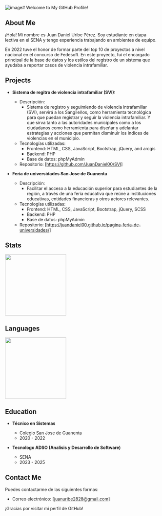 ![image](https://github.com/JuanDaniel00/juandaniel00/assets/100632342/c10745bf-df84-4280-819b-53ee4d39f8cd)# Welcome to My GitHub Profile!

## About Me

¡Hola! Mi nombre es Juan Daniel Uribe Pérez. Soy estudiante en etapa lectiva en el SENA y tengo experiencia trabajando en ambientes de equipo.

En 2022 tuve el honor de formar parte del top 10 de proyectos a nivel nacional en el concurso de Fedesoft. En este proyecto, fui el encargado principal de la base de datos y los estilos del registro de un sistema que ayudaba a reportar casos de violencia intrafamiliar.

## Projects

- **Sistema de regitro de violencia intrafamiliar (SVI):**

  - Descripción:
    - Sistema de registro y seguimiendo de violencia intrafamiliar (SVI), servirá a los Sangileños, como herramienta tecnológica para que puedan registrar y seguir la violencia intrafamiliar. Y que sirva tanto a las autoridades municipales como a los ciudadanos como herramienta para diseñar y adelantar estrategias y acciones que permitan disminuir los indices de violencias en el municipio.
  - Tecnologías utilizadas:
    - Frontend: HTML, CSS, JavaScript, Bootstrap, jQuery, and arcgis
    - Backend: PHP
    - Base de datos: phpMyAdmin
  - Repositorio: [https://github.com/JuanDaniel00/SVI]

- **Feria de universidades San Jose de Guanenta**
  - Descripción:
    - Facilitar el acceso a la educación superior para estudiantes de la región, a través de una feria educativa que reúne a instituciones educativas, entidades financieras y otros actores relevantes.
  - Tecnologías utilizadas:
    - Frontend: HTML, CSS, JavaScript, Bootstrap, jQuery, SCSS
    - Backend: PHP
    - Base de datos: phpMyAdmin
  - Repositorio: [https://juandaniel00.github.io/pagina-feria-de-universidades/]

## Stats
<div aling="center">
  <a href="https://github.com/anuraghazra/github-readme-stats">
  <img height=200 align="center" src="https://github-readme-stats.vercel.app/api?username=JuanDaniel00&show_icons=true&theme=bear"/> 
</a>
</div>



## Languages 
<div aling="center">
<a href="https://github.com/anuraghazra/github-readme-stats">
  <img height=200 align="center" src="https://github-readme-stats.vercel.app/api/top-langs/?username=JuanDaniel00&layout=compact&theme=bear"/> 
</a>
</div>

## Education

- **Técnico en Sistemas**

  - Colegio San Jose de Guanenta
  - 2020 - 2022

- **Tecnologo ADSO (Analisis y Desarrollo de Software)**
  - SENA
  - 2023 - 2025

## Contact Me

Puedes contactarme de las siguientes formas:

- Correo electrónico: [juanuribe2828@gmail.com]

¡Gracias por visitar mi perfil de GitHub!
